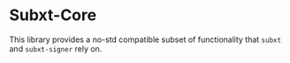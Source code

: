# Subxt-Core

This library provides a no-std compatible subset of functionality that `subxt` and `subxt-signer` rely on.
